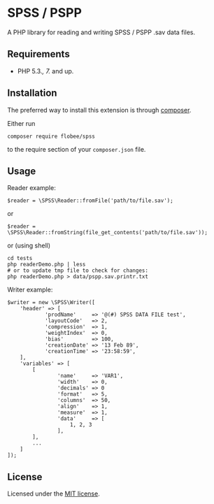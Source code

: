# SPSS / PSPP

A PHP library for reading and writing SPSS / PSPP .sav data files.

## Requirements
* PHP 5.3.*, 7.* and up.

## Installation

The preferred way to install this extension is through [composer](http://getcomposer.org/download/).

Either run

    composer require flobee/spss

to the require section of your `composer.json` file.


## Usage

Reader example:

    $reader = \SPSS\Reader::fromFile('path/to/file.sav');

or

    $reader = \SPSS\Reader::fromString(file_get_contents('path/to/file.sav'));

or (using shell)

    cd tests
    php readerDemo.php | less
    # or to update tmp file to check for changes:
    php readerDemo.php > data/pspp.sav.printr.txt


Writer example:

    $writer = new \SPSS\Writer([
        'header' => [
                'prodName'     => '@(#) SPSS DATA FILE test',
                'layoutCode'   => 2,
                'compression'  => 1,
                'weightIndex'  => 0,
                'bias'         => 100,
                'creationDate' => '13 Feb 89',
                'creationTime' => '23:58:59',
        ],
        'variables' => [
            [
                    'name'     => 'VAR1',
                    'width'    => 0,
                    'decimals' => 0
                    'format'   => 5,
                    'columns'  => 50,
                    'align'    => 1,
                    'measure'  => 1,
                    'data'     => [
                        1, 2, 3
                    ],
            ],
            ...
        ]
    ]);



## License
Licensed under the [MIT license](http://opensource.org/licenses/MIT).
